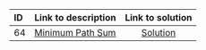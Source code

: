 | ID | Link to description | Link to solution
|:---|:---|:---:|
| 64 | [Minimum Path Sum](https://leetcode.com/problems/minimum-path-sum/) | [Solution](https://github.com/versenyi98/leetcode-solutions/tree/main/solutions/0064.%20Minimum%20Path%20Sum)|
